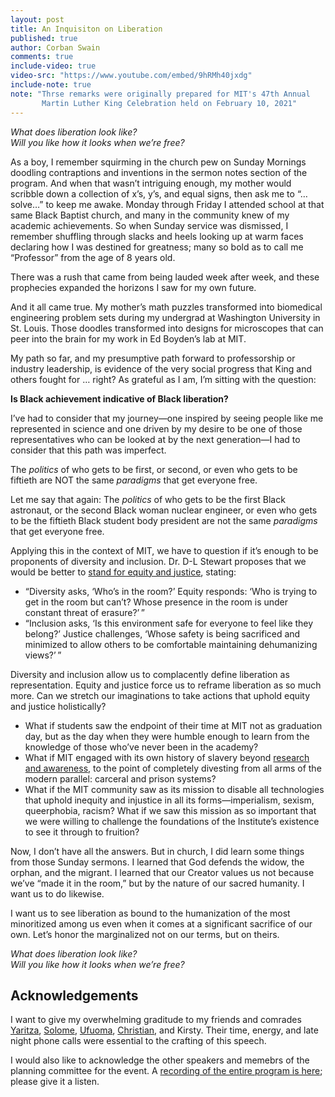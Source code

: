 ```yaml
---
layout: post
title: An Inquisiton on Liberation
published: true
author: Corban Swain
comments: true
include-video: true
video-src: "https://www.youtube.com/embed/9hRMh40jxdg"
include-note: true
note: "Thrse remarks were originally prepared for MIT's 47th Annual
       Martin Luther King Celebration held on February 10, 2021"
---
```


*What does liberation look like? <br> 
Will you like how it looks when
we&rsquo;re free?*

<!--more-->
As a boy, I remember squirming in the church pew on Sunday Mornings
doodling contraptions and inventions in the sermon notes section of
the program. And when that wasn&rsquo;t intriguing enough,
my mother would scribble down a collection of x&rsquo;s, y&rsquo;s,
and equal signs, then ask me to &ldquo;&hellip;solve&hellip;&rdquo; to
keep me awake. Monday through Friday I attended school at that same
Black Baptist church, and many in the community knew of my academic
achievements. So when Sunday service was dismissed, I remember
shuffling through slacks and heels looking up at warm faces declaring
how I was destined for greatness; many so bold as to call me
&ldquo;Professor&rdquo; from the age of 8 years old.

There was a rush that came from being lauded week after week, and
these prophecies expanded the horizons I saw for my own future.

And it all came true. My mother&rsquo;s math puzzles transformed into
biomedical engineering problem sets during my undergrad at Washington
University in St. Louis. Those doodles transformed into designs for
microscopes that can peer into the brain for my work in Ed
Boyden&rsquo;s lab at MIT.

My path so far, and my presumptive path forward to professorship or
industry leadership, is evidence of the very social progress that King
and others fought for &hellip; right? As grateful as I am, I&rsquo;m sitting
with the question:

**Is Black achievement indicative of Black liberation?**

I&rsquo;ve had to consider that my journey&mdash;one inspired by
seeing people like me represented in science and one driven by my
desire to be one of those representatives who can be looked at by the
next generation&mdash;I had to consider that this path was imperfect.

The *politics* of who gets to be first, or second, or even who gets to
be fiftieth are NOT the same *paradigms* that get everyone free.

Let me say that again: The *politics* of who gets to be the first
Black astronaut, or the second Black woman nuclear engineer, or even
who gets to be the fiftieth Black student body president are not the
same *paradigms* that get everyone free.

Applying this in the context of MIT, we have to question if it&rsquo;s
enough to be proponents of diversity and inclusion. Dr. D-L
Stewart proposes that we would be better to [stand for equity and
justice](https://www.insidehighered.com/views/2017/03/30/colleges-need-language-shift-not-one-you-think-essay),
stating:
* &ldquo;Diversity asks, &lsquo;Who&rsquo;s in the room?&rsquo; Equity
  responds: &lsquo;Who is trying to get in the room but can&rsquo;t?
  Whose presence in the room is under constant threat of
  erasure?&rsquo;&#8239;&rdquo;
* &ldquo;Inclusion asks, &lsquo;Is this environment safe for everyone
  to feel like they belong?&rsquo; Justice challenges, &lsquo;Whose
  safety is being sacrificed and minimized to allow others to be
  comfortable maintaining dehumanizing views?&rsquo;&#8239;&rdquo;

Diversity and inclusion allow us to complacently define liberation as
representation. Equity and justice force us to reframe liberation as
so much more. Can we stretch our imaginations to take actions that
uphold equity and justice holistically?
* What if students saw the endpoint of their time at MIT not as
  graduation day, but as the day when they were humble enough to learn
  from the knowledge of those who&rsquo;ve never been in the academy?
* What if MIT engaged with its own history of slavery beyond [research
  and awareness](https://libraries.mit.edu/mit-and-slavery/), to the
  point of completely divesting from all arms of the modern parallel:
  carceral and prison systems?
* What if the MIT community saw as its mission to disable all
  technologies that uphold inequity and injustice in all its
  forms&mdash;imperialism, sexism, queerphobia, racism? What if we saw
  this mission as so important that we were willing to challenge the
  foundations of the Institute&rsquo;s existence to see it through to
  fruition?

Now, I don&rsquo;t have all the answers. But in church, I did learn
some things from those Sunday sermons. I learned that God defends the
widow, the orphan, and the migrant. I learned that our Creator values
us not because we&rsquo;ve &ldquo;made it in the room,&rdquo; but by
the nature of our sacred humanity. I want us to do likewise.

I want us to see liberation as bound to the humanization of the most
minoritized among us even when it comes at a significant sacrifice of
our own. Let&rsquo;s honor the marginalized not on our terms, but on
theirs.

*What does liberation look like? <br> 
Will you like how it looks when
we&rsquo;re free?*

<h2>Acknowledgements</h2> 

I want to give my overwhelming graditude to
my friends and comrades
[Yaritza](https://www.instagram.com/yyelenia/),
[Solome](https://twitter.com/solome_haile),
[Ufuoma](https://twitter.com/ItsUfuoma),
[Christian](https://chrralph.medium.com/), and Kirsty. Their time, energy, and
late night phone calls were essential to the crafting of this speech.

I would also like to acknowledge the other speakers and memebrs of the
planning committee for the event. A [recording of the entire program
is here](http://web.mit.edu/webcast/mlk/s21/1/); please give it a listen.

